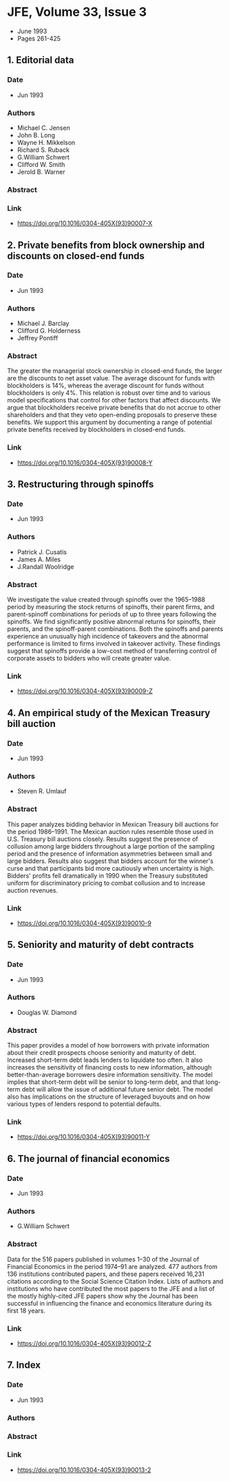 # JFE, Volume 33, Issue 3
- June 1993
- Pages 261-425

## 1. Editorial data
### Date
- Jun 1993
### Authors
- Michael C. Jensen
- John B. Long
- Wayne H. Mikkelson
- Richard S. Ruback
- G.William Schwert
- Clifford W. Smith
- Jerold B. Warner
### Abstract

### Link
- https://doi.org/10.1016/0304-405X(93)90007-X

## 2. Private benefits from block ownership and discounts on closed-end funds
### Date
- Jun 1993
### Authors
- Michael J. Barclay
- Clifford G. Holderness
- Jeffrey Pontiff
### Abstract
The greater the managerial stock ownership in closed-end funds, the larger are the discounts to net asset value. The average discount for funds with blockholders is 14%, whereas the average discount for funds without blockholders is only 4%. This relation is robust over time and to various model specifications that control for other factors that affect discounts. We argue that blockholders receive private benefits that do not accrue to other shareholders and that they veto open-ending proposals to preserve these benefits. We support this argument by documenting a range of potential private benefits received by blockholders in closed-end funds.
### Link
- https://doi.org/10.1016/0304-405X(93)90008-Y

## 3. Restructuring through spinoffs
### Date
- Jun 1993
### Authors
- Patrick J. Cusatis
- James A. Miles
- J.Randall Woolridge
### Abstract
We investigate the value created through spinoffs over the 1965–1988 period by measuring the stock returns of spinoffs, their parent firms, and parent-spinoff combinations for periods of up to three years following the spinoffs. We find significantly positive abnormal returns for spinoffs, their parents, and the spinoff-parent combinations. Both the spinoffs and parents experience an unusually high incidence of takeovers and the abnormal performance is limited to firms involved in takeover activity. These findings suggest that spinoffs provide a low-cost method of transferring control of corporate assets to bidders who will create greater value.
### Link
- https://doi.org/10.1016/0304-405X(93)90009-Z

## 4. An empirical study of the Mexican Treasury bill auction
### Date
- Jun 1993
### Authors
- Steven R. Umlauf
### Abstract
This paper analyzes bidding behavior in Mexican Treasury bill auctions for the period 1986–1991. The Mexican auction rules resemble those used in U.S. Treasury bill auctions closely. Results suggest the presence of collusion among large bidders throughout a large portion of the sampling period and the presence of information asymmetries between small and large bidders. Results also suggest that bidders account for the winner's curse and that participants bid more cautiously when uncertainty is high. Bidders' profits fell dramatically in 1990 when the Treasury substituted uniform for discriminatory pricing to combat collusion and to increase auction revenues.
### Link
- https://doi.org/10.1016/0304-405X(93)90010-9

## 5. Seniority and maturity of debt contracts
### Date
- Jun 1993
### Authors
- Douglas W. Diamond
### Abstract
This paper provides a model of how borrowers with private information about their credit prospects choose seniority and maturity of debt. Increased short-term debt leads lenders to liquidate too often. It also increases the sensitivity of financing costs to new information, although better-than-average borrowers desire information sensitivity. The model implies that short-term debt will be senior to long-term debt, and that long-term debt will allow the issue of additional future senior debt. The model also has implications on the structure of leveraged buyouts and on how various types of lenders respond to potential defaults.
### Link
- https://doi.org/10.1016/0304-405X(93)90011-Y

## 6. The journal of financial economics
### Date
- Jun 1993
### Authors
- G.William Schwert
### Abstract
Data for the 516 papers published in volumes 1–30 of the Journal of Financial Economics in the period 1974–91 are analyzed. 477 authors from 136 institutions contributed papers, and these papers received 16,231 citations according to the Social Science Citation Index. Lists of authors and institutions who have contributed the most papers to the JFE and a list of the mostly highly-cited JFE papers show why the Journal has been successful in influencing the finance and economics literature during its first 18 years.
### Link
- https://doi.org/10.1016/0304-405X(93)90012-Z

## 7. Index
### Date
- Jun 1993
### Authors
### Abstract

### Link
- https://doi.org/10.1016/0304-405X(93)90013-2

